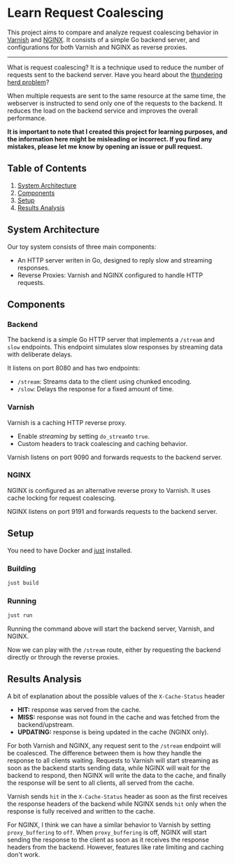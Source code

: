 # Learn Request Coalescing

This project aims to compare and analyze request coalescing behavior in [Varnish](https://varnish-cache.org/) and [NGINX](https://nginx.org/). It consists of a simple Go backend server, and configurations for both Varnish and NGINX as reverse proxies.

---

What is request coalescing? It is a technique used to reduce the number of requests sent to the backend server. Have you heard about the [thundering herd problem](https://en.wikipedia.org/wiki/Thundering_herd_problem)?

When multiple requests are sent to the same resource at the same time, the webserver is instructed to send only one of the requests to the backend. It reduces the load on the backend service and improves the overall performance.

**It is important to note that I created this project for learning purposes, and the information here might be misleading or incorrect. If you find any mistakes, please let me know by opening an issue or pull request.**

## Table of Contents

1. [System Architecture](#system-architecture)
2. [Components](#components)
3. [Setup](#setup)
4. [Results Analysis](#results-analysis)

## System Architecture

Our toy system consists of three main components:
* An HTTP server writen in Go, designed to reply slow and streaming responses.
* Reverse Proxies: Varnish and NGINX configured to handle HTTP requests.

## Components

### Backend

The backend is a simple Go HTTP server that implements a `/stream` and `slow` endpoints. This endpoint simulates slow responses by streaming data with deliberate delays.

It listens on port 8080 and has two endpoints:
* `/stream`: Streams data to the client using chunked encoding.
* `/slow`: Delays the response for a fixed amount of time.

### Varnish

Varnish is a caching HTTP reverse proxy.

* Enable *streaming* by setting `do_stream`to `true`.
* Custom headers to track coalescing and caching behavior.

Varnish listens on port 9090 and forwards requests to the backend server.

### NGINX

NGINX is configured as an alternative reverse proxy to Varnish. It uses cache locking for request coalescing.

NGINX listens on port 9191 and forwards requests to the backend server.

## Setup

You need to have Docker and [just](https://github.com/casey/just) installed.

### Building

```sh
just build
```

### Running

```sh
just run
```

Running the command above will start the backend server, Varnish, and NGINX.

Now we can play with the `/stream` route, either by requesting the backend directly or through the reverse proxies.


## Results Analysis

A bit of explanation about the possible values of the `X-Cache-Status` header

* **HIT:** response was served from the cache.
* **MISS:** response was not found in the cache and was fetched from the backend/upstream.
* **UPDATING:** response is being updated in the cache (NGINX only).

For both Varnish and NGINX, any request sent to the `/stream` endpoint will be coalesced. The difference between them is how they handle the response to all clients waiting. Requests to Varnish will start streaming as soon as the backend starts sending data, while NGINX will wait for the backend to respond, then NGINX will write the data to the cache, and finally the response will be sent to all clients, all served from the cache.

Varnish sends `hit` in the `X-Cache-Status` header as soon as the first receives the response headers of the backend while NGINX sends `hit` only when the response is fully received and written to the cache.

For NGINX, I think we can have a similar behavior to Varnish by setting `proxy_buffering` to `off`. When `proxy_buffering` is off, NGINX will start sending the response to the client as soon as it receives the response headers from the backend. However, features like rate limiting and caching don't work.
